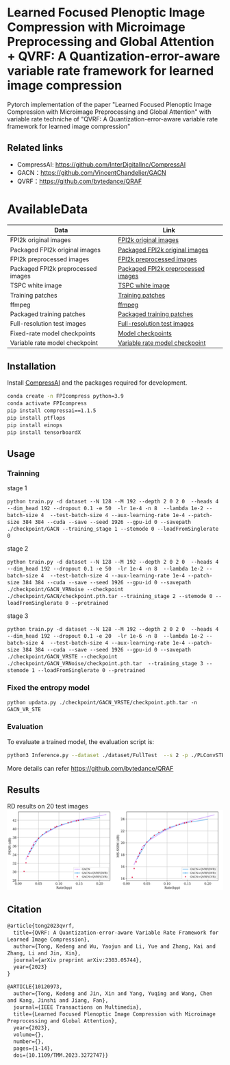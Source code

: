 # Learned Focused Plenoptic Image Compression with Microimage Preprocessing and Global Attention + QVRF: A Quantization-error-aware variable rate framework for learned image compression 

Pytorch implementation of the paper "Learned Focused Plenoptic Image Compression with Microimage Preprocessing and Global Attention" with variable rate techniche of "QVRF: A Quantization-error-aware variable rate framework for learned image compression"

## Related links
 * CompressAI: https://github.com/InterDigitalInc/CompressAI
 * GACN：https://github.com/VincentChandelier/GACN
 * QVRF：https://github.com/bytedance/QRAF

# AvailableData
 Data |  Link                                                                                              |
| ----|---------------------------------------------------------------------------------------------------|
| FPI2k original images | [FPI2k original images](https://pan.baidu.com/s/1CQ9hKhxY1z-sIHsqr00XXg?pwd=xya8)    |
| Packaged FPI2k original images | [Packaged FPI2k original images](https://pan.baidu.com/s/1UCCqHB0tfEKILJp0cHaucg?pwd=hy0j)    |
| FPI2k preprocessed images| [FPI2k preprocessed images](https://pan.baidu.com/s/1omfnFkK_XQpBrJyE6epkXQ?pwd=2hw0)     |
| Packaged FPI2k preprocessed images| [Packaged FPI2k preprocessed images](https://pan.baidu.com/s/1DkCbAQHN4UP3Cajug3uMjg?pwd=t98i)     |
| TSPC white image | [TSPC white image](https://drive.google.com/file/d/1jaC2OsIWTVjTBicbBOrEr8-T1o4ZuTh0/view?usp=sharing) |
| Training patches | [Training patches](https://pan.baidu.com/s/1hKjg0eXT_bkJfQn8z0z3VA?pwd=p4zm)    |
| ffmpeg | [ffmpeg](https://drive.google.com/file/d/15mvTI74xi4dB3cov7oHByEdARQLAC_XV/view?usp=sharing) |
| Packaged training patches | [Packaged training patches](https://pan.baidu.com/s/1MSn2dEriB1Wal2uOMQe6hg?pwd=daei)    |
| Full-resolution test images | [Full-resolution test images](https://pan.baidu.com/s/1LSFfkxHW1inb04PVt3DwIA?pwd=5lvb) |
| Fixed-rate model checkpoints   | [Model checkpoints](https://pan.baidu.com/s/1hsFpQic6bMRZFvcmbAN7-g?pwd=54rv)|
| Variable rate model checkpoint | [Variable rate model checkpoint](https://drive.google.com/file/d/1ZKmgrAtL6rdYQAoWmiTNUF11E0090Hlr/view?usp=sharing)

## Installation
Install [CompressAI](https://github.com/InterDigitalInc/CompressAI) and the packages required for development.
```bash
conda create -n FPIcompress python=3.9
conda activate FPIcompress
pip install compressai==1.1.5
pip install ptflops
pip install einops
pip install tensorboardX
```
## Usage
### Trainning
stage 1
```
python train.py -d dataset --N 128 --M 192 --depth 2 0 2 0  --heads 4 --dim_head 192 --dropout 0.1 -e 50  -lr 1e-4 -n 8  --lambda 1e-2 --batch-size 4  --test-batch-size 4 --aux-learning-rate 1e-4 --patch-size 384 384 --cuda --save --seed 1926 --gpu-id 0 --savepath  ./checkpoint/GACN --training_stage 1 --stemode 0 --loadFromSinglerate 0
```
stage 2
```
python train.py -d dataset --N 128 --M 192 --depth 2 0 2 0  --heads 4 --dim_head 192 --dropout 0.1 -e 50  -lr 1e-4 -n 8  --lambda 1e-2 --batch-size 4  --test-batch-size 4 --aux-learning-rate 1e-4 --patch-size 384 384 --cuda --save --seed 1926 --gpu-id 0 --savepath  ./checkpoint/GACN_VRNoise --checkpoint ./checkpoint/GACN/checkpoint.pth.tar --training_stage 2 --stemode 0 --loadFromSinglerate 0 --pretrained
```
stage 3
```
python train.py -d dataset --N 128 --M 192 --depth 2 0 2 0  --heads 4 --dim_head 192 --dropout 0.1 -e 20  -lr 1e-6 -n 8  --lambda 1e-2 --batch-size 4  --test-batch-size 4 --aux-learning-rate 1e-4 --patch-size 384 384 --cuda --save --seed 1926 --gpu-id 0 --savepath  ./checkpoint/GACN_VRSTE --checkpoint ./checkpoint/GACN_VRNoise/checkpoint.pth.tar  --training_stage 3 --stemode 1 --loadFromSinglerate 0 --pretrained
```
### Fixed the entropy model
```
python updata.py ./checkpoint/GACN_VRSTE/checkpoint.pth.tar -n GACN_VR_STE
```
### Evaluation
To evaluate a trained model, the evaluation script is:
```bash
python3 Inference.py --dataset ./dataset/FullTest  --s 2 -p ./PLConvSTE.pth.tar --patch 384 --factormode 0 --factor 0
```
More details can refer https://github.com/bytedance/QRAF

## Results
RD results on 20 test images
![Variable rate results of QVRF](asserts/PL2VR.png)


## Citation
```
@article{tong2023qvrf,
  title={QVRF: A Quantization-error-aware Variable Rate Framework for Learned Image Compression},
  author={Tong, Kedeng and Wu, Yaojun and Li, Yue and Zhang, Kai and Zhang, Li and Jin, Xin},
  journal={arXiv preprint arXiv:2303.05744},
  year={2023}
}
```
```
@ARTICLE{10120973,
  author={Tong, Kedeng and Jin, Xin and Yang, Yuqing and Wang, Chen and Kang, Jinshi and Jiang, Fan},
  journal={IEEE Transactions on Multimedia}, 
  title={Learned Focused Plenoptic Image Compression with Microimage Preprocessing and Global Attention}, 
  year={2023},
  volume={},
  number={},
  pages={1-14},
  doi={10.1109/TMM.2023.3272747}}
```
